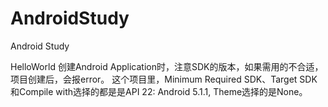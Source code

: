 # AndroidStudy
Android Study

HelloWorld
创建Android Application时，注意SDK的版本，如果需用的不合适，项目创建后，会报error。
这个项目里，Minimum Required SDK、Target SDK和Compile with选择的都是是API 22: Android 5.1.1, Theme选择的是None。
